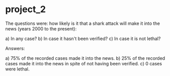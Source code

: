 # project_2

The questions were: how likely is it that a shark attack will make it into the news 
(years 2000 to the present):

a) In any case?
b) In case it hasn't been verified?
c) In case it is not lethal?

Answers:

a) 75% of the recorded cases made it into the news.
b) 25% of the recorded cases made it into the news in spite of not having been verified.
c) 0 cases were lethal.
